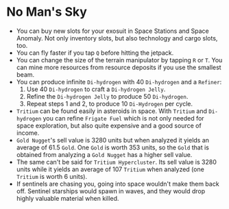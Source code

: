# No Man's Sky

- You can buy new slots for your exosuit in Space Stations and Space Anomaly. Not only inventory slots, but also technology and cargo slots, too.
- You can fly faster if you tap `Q` before hitting the jetpack.
- You can change the size of the terrain manipulator by tapping `R` or `T`. You can mine more resources from resource deposits if you use the smallest beam.
- You can produce infinite `Di-hydrogen` with 40 `Di-hydrogen` and a `Refiner`:
    1. Use 40 `Di-hydrogen` to craft a `Di-hydrogen Jelly`.
    2. Refine the `Di-hydrogen Jelly` to produce 50 `Di-hydrogen`.
    3. Repeat steps 1 and 2, to produce 10 `Di-Hydrogen` per cycle.
- `Tritium` can be found easily in asteroids in space. With `Tritium` and `Di-hydrogen` you can refine `Frigate Fuel` which is not only needed for space exploration, but also quite expensive and a good source of income.
- `Gold Nugget`'s sell value is 3280 units but when analyzed it yields an average of 61.5 `Gold`. One `Gold` is worth 353 units, so the `Gold` that is obtained from analyzing a `Gold Nugget` has a higher sell value.
- The same can't be said for `Tritium Hypercluster`. Its sell value is 3280 units while it yields an average of 107 `Tritium` when analyzed (one `Tritium` is worth 6 units).
- If sentinels are chasing you, going into space wouldn't make them back off. Sentinel starships would spawn in waves, and they would drop highly valuable material when killed.
